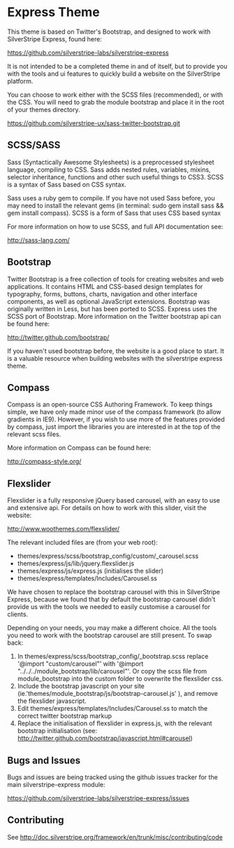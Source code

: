 # Express Theme
This theme is based on Twitter's Bootstrap, and designed to work with SilverStripe Express, found here:

https://github.com/silverstripe-labs/silverstripe-express

It is not intended to be a completed theme in and of itself, but to provide you with the tools and ui features to quickly build a website on the SilverStripe platform.

You can choose to work either with the SCSS files (recommended), or with the CSS. You will need to grab the module bootstrap and place it in the root of your themes directory.

https://github.com/silverstripe-ux/sass-twitter-bootstrap.git

## SCSS/SASS
Sass (Syntactically Awesome Stylesheets) is a preprocessed stylesheet language, compiling to CSS. Sass adds nested rules, variables, mixins, selector inheritance, functions and other such useful things to CSS3. SCSS is a syntax of Sass based on CSS syntax.

Sass uses a ruby gem to compile. If you have not used Sass before, you may need to install the relevant gems (in terminal: sudo gem install sass && gem install compass). SCSS is a form of Sass that uses CSS based syntax

For more information on how to use SCSS, and full API documentation see:

http://sass-lang.com/

## Bootstrap
Twitter Bootstrap is a free collection of tools for creating websites and web applications. It contains HTML and CSS-based design templates for typography, forms, buttons, charts, navigation and other interface components, as well as optional JavaScript extensions. Bootstrap was originally written in Less, but has been ported to SCSS. Express uses the SCSS port of Bootstrap. More information on the Twitter bootstrap api can be found here:

http://twitter.github.com/bootstrap/

If you haven't used bootstrap before, the website is a good place to start. It is a valuable resource when building websites with the silverstripe express theme.

## Compass
Compass is an open-source CSS Authoring Framework. To keep things simple, we have only made minor use of the compass framework (to allow gradients in IE9). However, if you wish to use more of the features provided by compass, just import the libraries you are interested in at the top of the relevant scss files.

More information on Compass can be found here:

http://compass-style.org/

## Flexslider
Flexslider is a fully responsive jQuery based carousel, with an easy to use and extensive api. For details on how to work with this slider, visit the website: 

http://www.woothemes.com/flexslider/

The relevant included files are (from your web root):
* themes/express/scss/bootstrap_config/custom/_carousel.scss
* themes/express/js/lib/jquery.flexslider.js
* themes/express/js/express.js (initialises the slider)
* themes/express/templates/Includes/Carousel.ss

We have chosen to replace the bootstrap carousel with this in SilverStripe Express, because we found that by default the bootstrap carousel didn't provide us with the tools we needed to easily customise a carousel for clients. 

Depending on your needs, you may make a different choice. All the tools you need to work with the bootstrap carousel are still present. To swap back:

1. In themes/express/scss/bootstrap_config/_bootstrap.scss replace '@import "custom/carousel"' with '@import "../../../module_bootstrap/lib/carousel"'. Or copy the scss file from module_bootstrap into the custom folder to overwrite the flexslider css. 
2. Include the bootstrap javascript on your site (ie.'themes/module_bootstrap/js/bootstrap-carousel.js' ), and remove the flexslider javascript. 
3. Edit themes/express/templates/Includes/Carousel.ss to match the correct twitter bootstrap markup 
4. Replace the initialisation of flexslider in express.js, with the relevant bootstrap initialisation (see: http://twitter.github.com/bootstrap/javascript.html#carousel) 

## Bugs and Issues
Bugs and issues are being tracked using the github issues tracker for the main silverstripe-express module:

https://github.com/silverstripe-labs/silverstripe-express/issues

## Contributing
See http://doc.silverstripe.org/framework/en/trunk/misc/contributing/code
